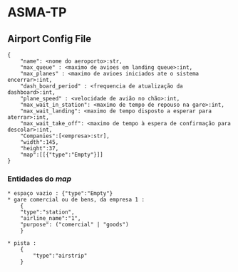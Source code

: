 # ASMA-TP
 

## Airport Config File

    {
        "name": <nome do aeroporto>:str,
        "max_queue" : <maximo de avioes em landing queue>:int,
        "max_planes" : <maximo de avioes iniciados ate o sistema encerrar>:int,
        "dash_board_period" : <frequencia de atualização da dashboard>:int,
        "plane_speed" : <velocidade de avião no chão>:int,
        "max_wait_in_station": <maximo de tempo de repouso na gare>:int,
        "max_wait_landing": <maximo de tempo disposto a esperar para aterrar>:int,
        "max_wait_take_off": <maximo de tempo à espera de confirmação para descolar>:int,
        "Companies":[<empresa>:str],
        "width":145,
        "height":37,
        "map":[[{"type":"Empty"}]]
    }

### Entidades do *map*

    * espaço vazio : {"type":"Empty"} 
    * gare comercial ou de bens, da empresa 1 : 
        {
        "type":"station",
        "airline_name":"1",
        "purpose": ("comercial" | "goods")
        }

    * pista : 
        {
            "type":"airstrip"
        }
